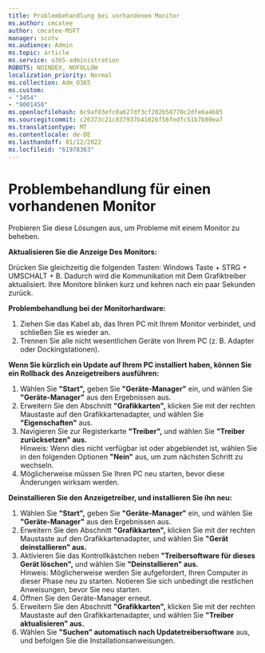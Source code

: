 ```yaml
---
title: Problembehandlung bei vorhandenem Monitor
ms.author: cmcatee
author: cmcatee-MSFT
manager: scotv
ms.audience: Admin
ms.topic: article
ms.service: o365-administration
ROBOTS: NOINDEX, NOFOLLOW
localization_priority: Normal
ms.collection: Adm_O365
ms.custom:
- "3454"
- "9001450"
ms.openlocfilehash: 6c9af03efc0a627df3cf202b58770c2dfe6a4b85
ms.sourcegitcommit: c26373c21c837937b41026f56fedfc51b7b80ea7
ms.translationtype: MT
ms.contentlocale: de-DE
ms.lasthandoff: 01/12/2022
ms.locfileid: "61978363"
---
```

# <a name="troubleshoot-an-existing-monitor"></a>Problembehandlung für einen vorhandenen Monitor

Probieren Sie diese Lösungen aus, um Probleme mit einem Monitor zu beheben. 

**Aktualisieren Sie die Anzeige Des Monitors:**

Drücken Sie gleichzeitig die folgenden Tasten: Windows Taste + STRG + UMSCHALT + B. Dadurch wird die Kommunikation mit Dem Grafiktreiber aktualisiert. Ihre Monitore blinken kurz und kehren nach ein paar Sekunden zurück.

**Problembehandlung bei der Monitorhardware:**

1. Ziehen Sie das Kabel ab, das Ihren PC mit Ihrem Monitor verbindet, und schließen Sie es wieder an.
2. Trennen Sie alle nicht wesentlichen Geräte von Ihrem PC (z. B. Adapter oder Dockingstationen).

**Wenn Sie kürzlich ein Update auf Ihrem PC installiert haben, können Sie ein Rollback des Anzeigetreibers ausführen:**

1. Wählen Sie **"Start",** geben Sie **"Geräte-Manager"** ein, und wählen Sie **"Geräte-Manager"** aus den Ergebnissen aus.
2. Erweitern Sie den Abschnitt **"Grafikkarten",** klicken Sie mit der rechten Maustaste auf den Grafikkartenadapter, und wählen Sie **"Eigenschaften"** aus.
3. Navigieren Sie zur Registerkarte **"Treiber",** und wählen Sie **"Treiber zurücksetzen" aus.** <br>
Hinweis: Wenn dies nicht verfügbar ist oder abgeblendet ist, wählen Sie in den folgenden Optionen **"Nein"** aus, um zum nächsten Schritt zu wechseln.
4. Möglicherweise müssen Sie Ihren PC neu starten, bevor diese Änderungen wirksam werden.

**Deinstallieren Sie den Anzeigetreiber, und installieren Sie ihn neu:**

1. Wählen Sie **"Start",** geben Sie **"Geräte-Manager"** ein, und wählen Sie **"Geräte-Manager"** aus den Ergebnissen aus.
2. Erweitern Sie den Abschnitt **"Grafikkarten",** klicken Sie mit der rechten Maustaste auf den Grafikkartenadapter, und wählen Sie **"Gerät deinstallieren" aus.** 
3. Aktivieren Sie das Kontrollkästchen neben **"Treibersoftware für dieses Gerät löschen",** und wählen Sie **"Deinstallieren" aus.**<br>
Hinweis: Möglicherweise werden Sie aufgefordert, Ihren Computer in dieser Phase neu zu starten. Notieren Sie sich unbedingt die restlichen Anweisungen, bevor Sie neu starten.
4. Öffnen Sie den Geräte-Manager erneut.
5. Erweitern Sie den Abschnitt **"Grafikkarten",** klicken Sie mit der rechten Maustaste auf den Grafikkartenadapter, und wählen Sie **"Treiber aktualisieren" aus.**
6. Wählen Sie **"Suchen" automatisch nach Updatetreibersoftware** aus, und befolgen Sie die Installationsanweisungen.